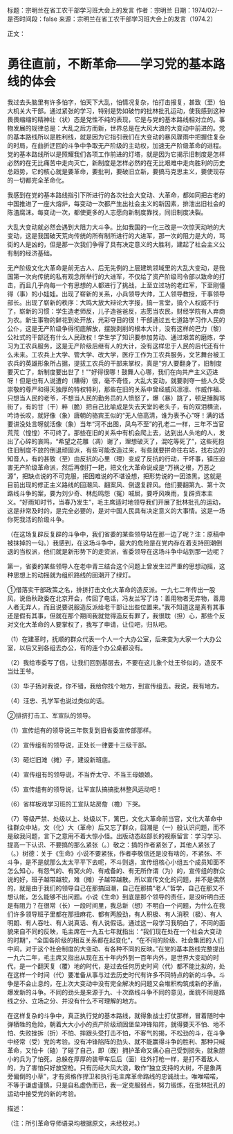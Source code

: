 标题：宗明兰在省工农干部学习班大会上的发言
作者：宗明兰
日期：1974/02/--
是否时间段：false
来源：宗明兰在省工农干部学习班大会上的发言（1974.2）

正文：

# 勇往直前，不断革命——学习党的基本路线的体会

我过去头脑里有许多怕字，怕天下大乱，怕情况复杂，怕打击报复，甚致（至）怕大机关大干部。通过紧张的学习，特别是势如破竹的批林批孔运动，使我感到这种畏畏缩缩的精神壮（状）态是党性不纯的表现，它是与党的基本路线相对立的。事物发展的规律总是：大乱之后方而新，世界总是在大风大浪的大变动中前进的。党的基本路线所以是胜利线，就是因为它指引我们在大变动的暴风骤雨中把握住复杂的时局，在曲折迂回的斗争中争取无产阶级的主动权，加速无产阶级革命的进程。党的基本路线所以是照耀我们各项工作前进的灯塔，就是因为它揭示旧制度是怎样必然的在无比痛苦中走向灭亡，新制度是怎样必然的在无比艰难中走向胜利的历史总趋势，它的核心就是要革命，要批判，要破旧立新，要搞马克思主义，要使现存的一切都完全革命化。

我感到在党的基本路线指引下所进行的各次社会大变动、大革命，都如同把古老的中国推进了一座大熔炉，每变动一次都产生出社会主义的新因素，排泄出旧社会的陈渣腐沫。每变动一次，都使更多的人志愿向新制度靠找，同旧制度决裂。

大乱大变动就必然会遇到大阻力大斗争。比如我国的一化三改是一次惊天动地的大变动，这是我国破天荒向传统的所有制所进行的大进军，那一次的阻力是大的，骂街的人是凶的，但是那一次我们争得了具有决定意义的大胜利，建起了社会主义公有制的经济基础。

无产阶级文化大革命是前无古人、后无先例的上层建筑领域里的大乱大变动，是我国第一次向传统的私有观念所举行的大进军，不仅给了资产阶级司令部以致命的打击，而且几乎向每一个有思想的人都进行了挑战，上至立过功的老红军，下至刚懂得（事）的小娃娃。出现了崭新的关系，小兵领导大帅，工人领导教授，干事领导部长。出现了崭新的秩序：大鸣大放大辩论大字报，搞一言堂，搞个人权威不行了，崭新的习惯：学生造老师反，儿子造爸爸反，志愿当农民，财经学院有人弃商为农。新生事物的鲜花到处开放，光彩夺目的很！干部通过五七道路学习作人民的公仆，这是无产阶级争得彻底解放，摆脱剥削的根本大计，没有这样的巴力（黎）公社式的干部还有什么人民政权！学生学了知识要参加劳动、通过艰苦的磨炼，学习为工农兵服务，这是无产阶级后继有人的大计，没有这样忠于人民的后代还有什么未来。工农兵上大学、管大学、改大学，医疗工作为工农兵服务，文艺舞台被工农兵的英雄形象所占据，提拔工农兵的干部来掌权，真是“穷人要翻身了，旧制度要灭亡了，新制度要出世了！”“好得很哪！鼓舞人心哪，我们在向共产主义迈进呀！但是也有人说遭的（糟得）很，毫不奇怪，大乱大变动，就要剥夺一些人久受崇敬的尊严和得天独厚的特权特利，那些在旧的关系中曾经威风凛凛、作威作福、只想当人民的老爷，不想当人民的勤务员的人愤怒了，爆（暴）跳了，顿足捶胸骂街了，有的甘（干）粹（脆）把自己比喻成是失去天堂的老头子，有的双泪横流，吟诗长叹，就好像（象）唐朝的骆宾王似的“无人倍高清，谁为表予心”呀！满的话要讲没处言呀就活像（象）当年“河不出图，凤鸟不至”的孔老二一样，三年不当官荒荒（惶惶）不可终了。那些在旧的关系中有机会爬上去，达到出人头地的人，发出了心碎的哀鸣，“希望之花雕（凋）谢了，理想破灭了，混吃等死了”，这些死抱住旧制度不放的倒退顽固派，有些可能改造过来，有些就要拼命往右站，找右边的知音人，有的甚致（至）由反抗的心里（理）变成了反抗的行动，干坏事，镇压迫害无产阶级革命派，然后再倒打一耙，把文化大革命说成是“万祸之根，万恶之源”，把缺点说的不可克服，把困难说的不堪设想，把形势说的一团漆黑。这就是目前出现的修正主义路线的回潮风、翻案风、倒退复辟风。他们要翻第九、第十次路线斗争的案，要为刘少奇、林彪鸣怨（冤）喊屈，要呼风唤雨，复辟资本主义。“好雨知时节，当春乃发生”，毛主席适时地领导我们开展了批林批孔的运动，这是非常及时的，是完全必要的，是对中国人民具有决定意义的大事情。这是一场你死我活的阶级斗争。

（在这场复辟反复辟的斗争中，我们省委的某些领导站在那一边了呢？注：原稿中被抹掉的一句。）我感到，在这场斗争中，最大的危险是在党内存在着支持回潮倒退的当权派，他们就是新形势下的走资派，省委领导在这场斗争中站到那一边呢？

第一，省委的某些领导人在老中青三结合这个问题上曾发生过严重的思想动摇，这种思想上的动摇就为组织路线的回潮开了绿灯。

①借落实干部政策之名，排挤打击文化大革命的造反派。一九七二年传出一股风，说伯秋政委在北京开会，传回了电话，冯友兰写了诗：善用物者无弃物，善用人者无弃人，而且说要说服造反派给老干部让出些位置来。”我不知道这是真有其事还是假有其事，但就在那个期间我就觉得造反有罪了，我很耽（担）心，那些个反对文化大革命的人要掌权了，我写了申请，让位吧，归队吧。

（1）在建革时，抚顺的群众代表一个人一个大办公室，后来变为大家一个大办公室，以后又到各组去办公，有的连个办公桌都没有。

（2）我给市委写了信，让我们回到基层去，不要在这儿象个灶王爷似的，造反不当灶王爷。

（3）华子扬对我说，你不错，我给你找个地方，到宣传组去。我说，我有地方。

（4）汪忠、孔学军也说过类似的话。

②排挤打击工、军宣队的领导。

（1）宣传组有的领导说三年恢复到旧省委宣传部那样。

（2）宣传组有的领导说，正处长一律要十三级干部。

（3）砸烂旧滩（摊）子，建设新班底。

（4）宣传组有的领导说，不当乔太守、不当王母娘娘。

（5）宣传组有的领导说，让军宣队搞搞批林整风运动吧！

（6）省样板戏学习班的工宣队站房詹（檐）下哭。

（7）等级严禁、处级以上、处级以下，篱巴，文化大革命前当官，文化大革命中往群众中站，文（化）大（革命）后又忘了群众，回潮是（一）般认识问题，而不是敌我问题，言下之意用不着大惊小怪。出版动态赵部长的视察留言：学习学习、提高一下认识、不要搞的那么紧张（。）敬之：搞的作者紧张了，其他人紧张了（。）树德：关于《生命》小说不要紧张，作者李敬信还是没有啥的，不紧张、不斗争，是不是就那么太太平平下去呢，不斗则退，宣传组核心小组五个成员知面不怎么知心，有怨气的、有窝火的、有戒备的、有无所作谓（为）的，宣传组的群众说的好，班子越带越软，难（摊）子越带越散。所以宣传文化的问题，并不是偶然的，就是由于我们的领导自己在那搞回潮，自己在那搞“老人”哲学，自己在那又不想认帐，怎么能够不出问题。小说《生命》到底是那个领导的责任，是没听明白还是有阻力？在很常（长）一段时间里，我总新（想）不明白一个问题，为什么在我们许多领导班子里都在那扭麻花、都有两股劲，有人积极、有人消积（极）、有人明朗、有人吞吐、有人说真话、有人说假话。通过这一段学习我明白了，不同的面貌来自不同的反映，毛主席在一九五七年就指出：“我们现在处在一个社会大变动的时期”，“全国各阶级的相互关系都在起变化”，“在不同的阶级、社会集团的人们中间，对于这个社会制度的大变动、有各种不同的反映。”在党的基本路线完整提出一九六二年，毛主席又指出从现在五十年内外到一百年内外，是世界大变动的时代，是一个翻天复（覆）地的时代，是过去任何历史时间（代）都不能比拟的，处在这样一个时间（代）要准备从事与过去历史时代有许多不同特点的新的斗争。斗争是不会止息的，在上次大变动中没有完全解决的问题又会堆积构筑成新的矛盾，爆发新的斗争。不同的劲头是来源于九、十次路线斗争不同的意见，面貌不同是路线之分、立场之分、并没有什么不可理解的地方。

在这样复杂的斗争中，真正执行党的基本路线，就得象战士打仗那样，冒着随时中弹牺牲的危险，朝着大大小小的资产阶级顽固堡垒冲锋陷阵，就得要天不怕、地不怕、失败挫拆（折）不怕、摔跟头受打击不怕，不客气的揭，不松劲的斗，在斗争中经常（受）党的考验。没有冲锋陷阵的劲头、就不能赢得斗争的胜利、那种只喊革命，又怕卡（磕）了碰了自己，即（既）拥护革命又痛心自己受到损失，就象胆小的兵为了怕死，总躲在厚厚的装甲车后后（面）往外打枪一样，是打不着敌人的，为了害怕只好放空枪。只有历经大风大浪，敢作“独立支持的大树，不是象两旁偏倒的小草”，才有资格作捍卫和执行毛主席革命路线的忠诚战士。唯唯喏喏，不等于谦虚谨慎，只是自私虚伪而已，我一定克服弱点，努力锻炼，在批林批孔的运动中接受党的新的考验。

描述：

（注：所引革命导师语录均根据原文，未经校对。）

